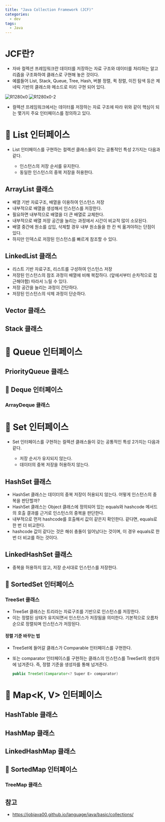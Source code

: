 ```yaml
---
title: "Java Collection Framework (JCF)"
categories:
  - dev
tags:
  - Java
---
```


# JCF란?
- 자바 컬렉션 프레임워크란 데이터를 저장하는 자료 구조와 데이터를 처리하는 알고리즘을 구조화하여 클래스로 구현해 놓은 것이다. 
- 예를들어 List, Stack, Queue, Tree, Hash, 버블 정렬, 퀵 정렬, 이진 탐색 등은 제네릭 기반의 클래스와 메소드로 미리 구현 되어 있다.

![R1280x0](https://user-images.githubusercontent.com/37281119/114260486-2375a980-9a10-11eb-9001-0e3589e041b6.png)
![R1280x0-2](https://user-images.githubusercontent.com/37281119/114260489-26709a00-9a10-11eb-89f9-ae8a532effee.png)

- 컬렉션 프레임워크에서는 데이터를 저장하는 자료 구조에 따라 위와 같이 핵심이 되는 몇가지 주요 인터페이스를 정의하고 있다. 

# 🔌 List<E> 인터페이스

- List<E> 인터페이스를 구현하는 컬렉션 클래스들이 갖는 공통적인 특성 2가지는 다음과 같다.
  - 인스턴스의 저장 순서를 유지한다.
  - 동일한 인스턴스의 중복 저장을 허용한다.

## ArrayList<E> 클래스

- 배열 기반 자료구조, 배열을 이용하여 인스턴스 저장
- 내부적으로 배열을 생성해서 인스턴스를 저장한다.
- 필요하면 내부적으로 배열을 더 큰 배열로 교체한다.
- 내부적으로 배열 저장 공간을 늘리는 과정에서 시간이 비교적 많이 소모된다.
- 배열 중간에 원소를 삽입, 삭제할 경우 내부 원소들을 한 칸 씩 옮겨야하는 단점이 있다.
- 하지만 인덱스로 저장된 인스턴스를 빠르게 참조할 수 있다.

## LinkedList<E> 클래스

- 리스트 기반 자료구조, 리스트를 구성하여 인스턴스 저장
- 저장된 인스턴스의 참조 과정이 배열에 비해 복잡하다. (앞에서부터 순차적으로 접근해야함)  따라서 느릴 수 있다.
- 저장 공간을 늘리는 과정이 간단하다.
- 저장된 인스턴스의 삭제 과정이 단순하다.

## Vector<E> 클래스

## Stack<E> 클래스

# 🔌 Queue<E> 인터페이스

## PriorityQueue<E> 클래스

## 🔌 Deque<E> 인터페이스

### ArrayDeque<E> 클래스

# 🔌  Set<E> 인터페이스

- Set<E> 인터페이스를 구현하는 컬렉션 클래스들이 갖는 공통적인 특성 2가지는 다음과 같다.
  - 저장 순서가 유지되지 않는다.
  - 데이터의 중복 저장을 허용하지 않는다.

## HashSet<E> 클래스

- HashSet<E> 클래스는 데이터의 중복 저장이 허용되지 않는다. 어떻게 인스턴스의 중복을 판단할까?
- HashSet<E> 클래스는 Object 클래스에 정의되어 있는 equals와 hashcode 메서드의 호출 결과를 근거로 인스턴스의 중복을 판단한다.
- 내부적으로 먼저 hashcode를 호출해서 값이 같은지 확인한다. 같다면, equals로 한 번 더 비교한다.
- hashcode 값이 같다는 것은 해쉬 충돌이 일어났다는 것이며, 이 경우 equals로 한 번 더 비교를 하는 것이다.

## LinkedHashSet<E> 클래스

- 중복을 허용하지 않고, 저장 순서대로 인스턴스를 저장한다.

## 🔌 SortedSet<E> 인터페이스

### TreeSet<E> 클래스

- TreeSet<E> 클래스는 트리라는 자료구조를 기반으로 인스턴스를 저장한다.
- 이는 정렬된 상태가 유지되면서 인스턴스가 저장됨을 의미한다. 기본적으로 오름차순으로 정렬되며 인스턴스가 저장된다.

#### 정렬 기준 바꾸는 법

- TreeSet<E>에 들어갈 클래스가 Comparable<T> 인터페이스를 구현한다.

- 또는 comparator<T> 인터페이스를 구현하는 클래스의 인스턴스를 TreeSet의 생성자에 넘겨준다. 즉, 정렬 기준을 생성자를 통해 넘겨준다.

  ```java
  public TreeSet(Comparator<? Super E> comparator)
  ```

# 🔌 Map<K, V> 인터페이스

## HashTable<E> 클래스

## HashMap<E> 클래스

## LinkedHashMap<E> 클래스

## 🔌 SortedMap<E> 인터페이스

### TreeMap<E> 클래스

## 참고

- https://jobjava00.github.io/language/java/basic/collections/